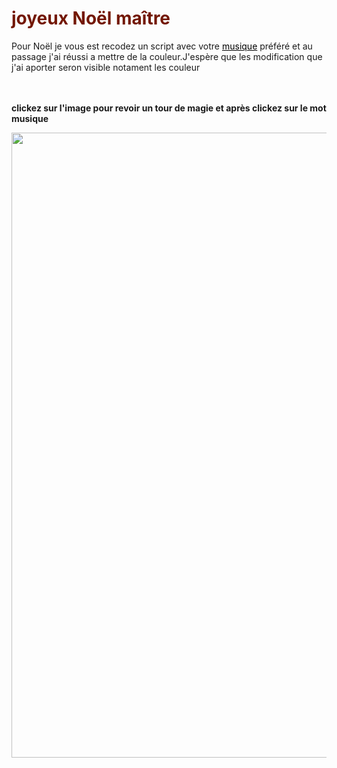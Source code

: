 <!DOCTYPE html>
 <html lang="fr">
 <head>
 </head>
 <body>
     <h1 style="color: #731702;">joyeux No&euml;l ma&icirc;tre</h1>
     <p>Pour No&euml;l je vous est recodez un script avec votre <a style="color: black;" href="https://open.spotify.com/track/2LD2gT7gwAurzdQDQtILds?si=2MDFqBUfR6-OmMqqVAsZGQ" target="-blank">musique</a> pr&eacute;f&eacute;r&eacute; et au passage j'ai réussi a mettre de la couleur.J'espère que les modification que j'ai aporter seron visible notament les couleur</p><br>
	 <br>
	 <strong>clickez sur l'image pour revoir un tour de magie et après clickez sur le mot musique</strong>
	 </p>
     <a href="https://open.spotify.com/track/2LD2gT7gwAurzdQDQtILds?si=2MDFqBUfR6-OmMqqVAsZGQ" target="-blank"><img  style="heigt="900"
	 width="1000"" src="https://i.ytimg.com/vi/HhZaHf8RP6g/maxresdefault.jpg"></a>
 </body>
 </html>
